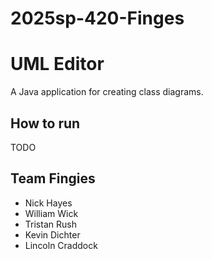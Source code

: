 # 2025sp-420-Finges

# UML Editor
A Java application for creating class diagrams.

## How to run
TODO

## Team Fingies
- Nick Hayes
- William Wick
- Tristan Rush
- Kevin Dichter
- Lincoln Craddock
